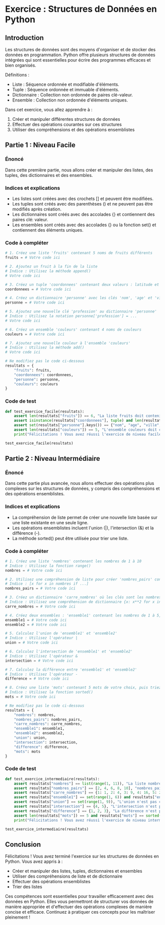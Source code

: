 # Exercice : Structures de Données en Python

## Introduction

Les structures de données sont des moyens d'organiser et de stocker des données en programmation. Python offre plusieurs structures de données intégrées qui sont essentielles pour écrire des programmes efficaces et bien organisés.

Définitions :
- Liste : Séquence ordonnée et modifiable d'éléments.
- Tuple : Séquence ordonnée et immuable d'éléments.
- Dictionnaire : Collection non ordonnée de paires clé-valeur.
- Ensemble : Collection non ordonnée d'éléments uniques.

Dans cet exercice, vous allez apprendre à :
1. Créer et manipuler différentes structures de données
2. Effectuer des opérations courantes sur ces structures
3. Utiliser des compréhensions et des opérations ensemblistes

## Partie 1 : Niveau Facile

### Énoncé

Dans cette première partie, nous allons créer et manipuler des listes, des tuples, des dictionnaires et des ensembles.

### Indices et explications

- Les listes sont créées avec des crochets [] et peuvent être modifiées.
- Les tuples sont créés avec des parenthèses () et ne peuvent pas être modifiés après création.
- Les dictionnaires sont créés avec des accolades {} et contiennent des paires clé: valeur.
- Les ensembles sont créés avec des accolades {} ou la fonction set() et contiennent des éléments uniques.

### Code à compléter

```python
# 1. Créez une liste 'fruits' contenant 5 noms de fruits différents
fruits = # Votre code ici

# 2. Ajoutez un fruit à la fin de la liste
# Indice : Utilisez la méthode append()
# Votre code ici

# 3. Créez un tuple 'coordonnees' contenant deux valeurs : latitude et longitude
coordonnees = # Votre code ici

# 4. Créez un dictionnaire 'personne' avec les clés 'nom', 'age' et 'ville'
personne = # Votre code ici

# 5. Ajoutez une nouvelle clé 'profession' au dictionnaire 'personne'
# Indice : Utilisez la notation personne['profession'] = ...
# Votre code ici

# 6. Créez un ensemble 'couleurs' contenant 4 noms de couleurs
couleurs = # Votre code ici

# 7. Ajoutez une nouvelle couleur à l'ensemble 'couleurs'
# Indice : Utilisez la méthode add()
# Votre code ici

# Ne modifiez pas le code ci-dessous
resultats = {
    "fruits": fruits,
    "coordonnees": coordonnees,
    "personne": personne,
    "couleurs": couleurs
}
```

### Code de test

```python
def test_exercice_facile(resultats):
    assert len(resultats["fruits"]) == 6, "La liste fruits doit contenir 6 éléments"
    assert isinstance(resultats["coordonnees"], tuple) and len(resultats["coordonnees"]) == 2, "coordonnees doit être un tuple de 2 éléments"
    assert set(resultats["personne"].keys()) == {"nom", "age", "ville", "profession"}, "Le dictionnaire personne doit avoir les clés 'nom', 'age', 'ville' et 'profession'"
    assert len(resultats["couleurs"]) == 5, "L'ensemble couleurs doit contenir 5 éléments"
    print("Félicitations ! Vous avez réussi l'exercice de niveau facile.")

test_exercice_facile(resultats)
```

## Partie 2 : Niveau Intermédiaire

### Énoncé

Dans cette partie plus avancée, nous allons effectuer des opérations plus complexes sur les structures de données, y compris des compréhensions et des opérations ensemblistes.

### Indices et explications

- La compréhension de liste permet de créer une nouvelle liste basée sur une liste existante en une seule ligne.
- Les opérations ensemblistes incluent l'union (|), l'intersection (&) et la différence (-).
- La méthode sorted() peut être utilisée pour trier une liste.

### Code à compléter

```python
# 1. Créez une liste 'nombres' contenant les nombres de 1 à 10
# Indice : Utilisez la fonction range()
nombres = # Votre code ici

# 2. Utilisez une compréhension de liste pour créer 'nombres_pairs' contenant les nombres pairs de 'nombres'
# Indice : [x for x in nombres if ...]
nombres_pairs = # Votre code ici

# 3. Créez un dictionnaire 'carre_nombres' où les clés sont les nombres de 1 à 5 et les valeurs sont leurs carrés
# Indice : Utilisez une compréhension de dictionnaire {x: x**2 for x in ...}
carre_nombres = # Votre code ici

# 4. Créez deux ensembles : 'ensemble1' contenant les nombres de 1 à 5, et 'ensemble2' contenant les nombres de 4 à 8
ensemble1 = # Votre code ici
ensemble2 = # Votre code ici

# 5. Calculez l'union de 'ensemble1' et 'ensemble2'
# Indice : Utilisez l'opérateur |
union = # Votre code ici

# 6. Calculez l'intersection de 'ensemble1' et 'ensemble2'
# Indice : Utilisez l'opérateur &
intersection = # Votre code ici

# 7. Calculez la différence entre 'ensemble1' et 'ensemble2'
# Indice : Utilisez l'opérateur -
difference = # Votre code ici

# 8. Créez une liste 'mots' contenant 5 mots de votre choix, puis triez-la par ordre alphabétique
# Indice : Utilisez la fonction sorted()
mots = # Votre code ici

# Ne modifiez pas le code ci-dessous
resultats = {
    "nombres": nombres,
    "nombres_pairs": nombres_pairs,
    "carre_nombres": carre_nombres,
    "ensemble1": ensemble1,
    "ensemble2": ensemble2,
    "union": union,
    "intersection": intersection,
    "difference": difference,
    "mots": mots
}
```

### Code de test

```python
def test_exercice_intermediaire(resultats):
    assert resultats["nombres"] == list(range(1, 11)), "La liste nombres doit contenir les nombres de 1 à 10"
    assert resultats["nombres_pairs"] == [2, 4, 6, 8, 10], "nombres_pairs doit contenir les nombres pairs de 1 à 10"
    assert resultats["carre_nombres"] == {1: 1, 2: 4, 3: 9, 4: 16, 5: 25}, "carre_nombres n'est pas correct"
    assert resultats["ensemble1"] == set(range(1, 6)) and resultats["ensemble2"] == set(range(4, 9)), "ensemble1 ou ensemble2 n'est pas correct"
    assert resultats["union"] == set(range(1, 9)), "L'union n'est pas correcte"
    assert resultats["intersection"] == {4, 5}, "L'intersection n'est pas correcte"
    assert resultats["difference"] == {1, 2, 3}, "La différence n'est pas correcte"
    assert len(resultats["mots"]) == 5 and resultats["mots"] == sorted(resultats["mots"]), "La liste mots doit contenir 5 mots triés par ordre alphabétique"
    print("Félicitations ! Vous avez réussi l'exercice de niveau intermédiaire.")

test_exercice_intermediaire(resultats)
```

## Conclusion

Félicitations ! Vous avez terminé l'exercice sur les structures de données en Python. Vous avez appris à :
- Créer et manipuler des listes, tuples, dictionnaires et ensembles
- Utiliser des compréhensions de liste et de dictionnaire
- Effectuer des opérations ensemblistes
- Trier des listes

Ces compétences sont essentielles pour travailler efficacement avec des données en Python. Elles vous permettront de structurer vos données de manière appropriée et d'effectuer des opérations complexes de manière concise et efficace. Continuez à pratiquer ces concepts pour les maîtriser pleinement !